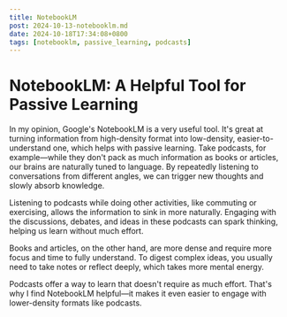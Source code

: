 ```yaml
---
title: NotebookLM
post: 2024-10-13-notebooklm.md
date: 2024-10-18T17:34:08+0800
tags: [notebooklm, passive_learning, podcasts]
---
```

# NotebookLM: A Helpful Tool for Passive Learning

In my opinion, Google's NotebookLM is a very useful tool. It's great at turning information from high-density format into low-density, easier-to-understand one, which helps with passive learning. Take podcasts, for example—while they don't pack as much information as books or articles, our brains are naturally tuned to language. By repeatedly listening to conversations from different angles, we can trigger new thoughts and slowly absorb knowledge.

Listening to podcasts while doing other activities, like commuting or exercising, allows the information to sink in more naturally. Engaging with the discussions, debates, and ideas in these podcasts can spark thinking, helping us learn without much effort.

Books and articles, on the other hand, are more dense and require more focus and time to fully understand. To digest complex ideas, you usually need to take notes or reflect deeply, which takes more mental energy.

Podcasts offer a way to learn that doesn't require as much effort. That's why I find NotebookLM helpful—it makes it even easier to engage with lower-density formats like podcasts.
